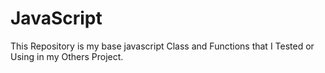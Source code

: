 # JavaScript
This Repository is my base javascript Class and  Functions that I Tested or Using in my Others  Project.
